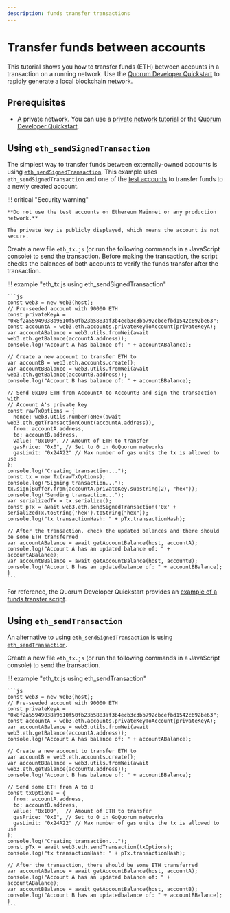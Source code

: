 ```yaml
---
description: funds transfer transactions
---
```


# Transfer funds between accounts

This tutorial shows you how to transfer funds (ETH) between accounts in a transaction on a running network.
Use the [Quorum Developer Quickstart](../quorum-dev-quickstart/index.md) to rapidly generate a local blockchain network.

## Prerequisites

* A private network.
  You can use a [private network tutorial](../private-network/create-ibft-network.md) or the
  [Quorum Developer Quickstart](../quorum-dev-quickstart/index.md).

## Using `eth_sendSignedTransaction`

The simplest way to transfer funds between externally-owned accounts is using
[`eth_sendSignedTransaction`](https://web3js.readthedocs.io/en/v1.2.11/web3-eth.html#sendsignedtransaction).
This example uses `eth_sendSignedTransaction` and one of the [test accounts](../../reference/accounts-for-testing.md)
to transfer funds to a newly created account.

!!! critical "Security warning"

    **Do not use the test accounts on Ethereum Mainnet or any production network.**

    The private key is publicly displayed, which means the account is not secure.

Create a new file `eth_tx.js` (or run the following commands in a JavaScript console) to send the transaction.
Before making the transaction, the script checks the balances of both accounts to verify the funds transfer after the transaction.

!!! example "eth_tx.js using eth_sendSignedTransaction"

    ```js
    const web3 = new Web3(host);
    // Pre-seeded account with 90000 ETH
    const privateKeyA = "0x8f2a55949038a9610f50fb23b5883af3b4ecb3c3bb792cbcefbd1542c692be63";
    const accountA = web3.eth.accounts.privateKeyToAccount(privateKeyA);
    var accountABalance = web3.utils.fromWei(await web3.eth.getBalance(accountA.address));
    console.log("Account A has balance of: " + accountABalance);

    // Create a new account to transfer ETH to
    var accountB = web3.eth.accounts.create();
    var accountBBalance = web3.utils.fromWei(await web3.eth.getBalance(accountB.address));
    console.log("Account B has balance of: " + accountBBalance);

    // Send 0x100 ETH from AccountA to AccountB and sign the transaction with
    // Account A's private key
    const rawTxOptions = {
      nonce: web3.utils.numberToHex(await web3.eth.getTransactionCount(accountA.address)),
      from: accountA.address,
      to: accountB.address,
      value: "0x100", // Amount of ETH to transfer
      gasPrice: "0x0", // Set to 0 in GoQuorum networks
      gasLimit: "0x24A22" // Max number of gas units the tx is allowed to use
    };
    console.log("Creating transaction...");
    const tx = new Tx(rawTxOptions);
    console.log("Signing transaction...");
    tx.sign(Buffer.from(accountA.privateKey.substring(2), "hex"));
    console.log("Sending transaction...");
    var serializedTx = tx.serialize();
    const pTx = await web3.eth.sendSignedTransaction('0x' + serializedTx.toString('hex').toString("hex"));
    console.log("tx transactionHash: " + pTx.transactionHash);

    // After the transaction, check the updated balances and there should be some ETH transferred
    var accountABalance = await getAccountBalance(host, accountA);
    console.log("Account A has an updated balance of: " + accountABalance);
    var accountBBalance = await getAccountBalance(host, accountB);
    console.log("Account B has an updatedbalance of: " + accountBBalance);
    }
    ```

For reference, the Quorum Developer Quickstart provides an [example of a funds transfer script](https://github.com/ConsenSys/quorum-dev-quickstart/blob/master/files/goquorum/smart_contracts/privacy/scripts/eth_tx.js).

## Using `eth_sendTransaction`

An alternative to using `eth_sendSignedTransaction` is using
[`eth_sendTransaction`](https://web3js.readthedocs.io/en/v1.2.11/web3-eth.html#sendtransaction).

Create a new file `eth_tx.js` (or run the following commands in a JavaScript console) to send the transaction.

!!! example "eth_tx.js using eth_sendTransaction"

    ```js
    const web3 = new Web3(host);
    // Pre-seeded account with 90000 ETH
    const privateKeyA = "0x8f2a55949038a9610f50fb23b5883af3b4ecb3c3bb792cbcefbd1542c692be63";
    const accountA = web3.eth.accounts.privateKeyToAccount(privateKeyA);
    var accountABalance = web3.utils.fromWei(await web3.eth.getBalance(accountA.address));
    console.log("Account A has balance of: " + accountABalance);

    // Create a new account to transfer ETH to
    var accountB = web3.eth.accounts.create();
    var accountBBalance = web3.utils.fromWei(await web3.eth.getBalance(accountB.address));
    console.log("Account B has balance of: " + accountBBalance);

    // Send some ETH from A to B
    const txOptions = {
      from: accountA.address,
      to: accountB.address,
      value: "0x100",  // Amount of ETH to transfer
      gasPrice: "0x0", // Set to 0 in GoQuorum networks
      gasLimit: "0x24A22" // Max number of gas units the tx is allowed to use
    };
    console.log("Creating transaction...");
    const pTx = await web3.eth.sendTransaction(txOptions);
    console.log("tx transactionHash: " + pTx.transactionHash);

    // After the transaction, there should be some ETH transferred
    var accountABalance = await getAccountBalance(host, accountA);
    console.log("Account A has an updated balance of: " + accountABalance);
    var accountBBalance = await getAccountBalance(host, accountB);
    console.log("Account B has an updatedbalance of: " + accountBBalance);
    }
    ```

